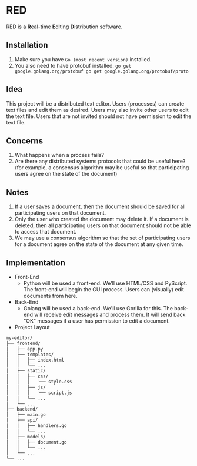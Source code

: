 # RED
RED is a **R**eal-time **E**diting **D**istribution software.
## Installation
1. Make sure you have `Go (most recent version)` installed.
2. You also need to have protobuf installed:
`go get google.golang.org/protobuf
go get google.golang.org/protobuf/proto`

## Idea
This project will be a distributed text editor. Users (processes) can create text files and edit them as desired. Users may also invite other users to edit the text file. Users that are not invited should not have permission to edit the text file.

## Concerns
1. What happens when a process fails?
2. Are there any distributed systems protocols that could be useful here? (for example, a consensus algorithm may be useful so that participating users agree on the state of the document)

## Notes
1. If a user saves a document, then the document should be saved for all participating users on that document.
2. Only the user who created the document may delete it. If a document is deleted, then all participating users on that document should not be able to access that document.
3. We may use a consensus algorithm so that the set of participating users for a document agree on the state of the document at any given time.

## Implementation
- Front-End
  - Python will be used a front-end. We'll use HTML/CSS and PyScript. The front-end will begin the GUI process. Users can (visually) edit documents from here.
- Back-End
  - Golang will be used a back-end. We'll use Gorilla for this. The back-end will receive edit messages and process them. It will send back "OK" messages if a user has permission to edit a document.
- Project Layout
```bash
my-editor/
├── frontend/
│   ├── app.py
│   ├── templates/
│   │   ├── index.html
│   │   └── ...
│   ├── static/
│   │   ├── css/
│   │   │   └── style.css
│   │   ├── js/
│   │   │   └── script.js
│   │   └── ...
│   └── ...
├── backend/
│   ├── main.go
│   ├── api/
│   │   ├── handlers.go
│   │   └── ...
│   ├── models/
│   │   ├── document.go
│   │   └── ...
│   └── ...
└── ...
```
